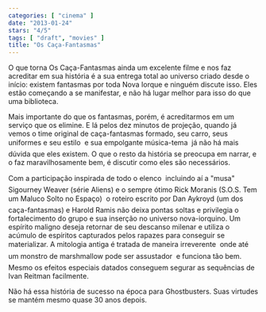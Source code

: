 ```yaml
---
categories: [ "cinema" ]
date: "2013-01-24"
stars: "4/5"
tags: [ "draft", "movies" ]
title: "Os Caça-Fantasmas"
---
```

O que torna Os Caça-Fantasmas ainda um excelente filme e nos faz
acreditar em sua história é a sua entrega total ao universo criado
desde o início: existem fantasmas por toda Nova Iorque e ninguém
discute isso. Eles estão começando a se manifestar, e não há lugar
melhor para isso do que uma biblioteca.

Mais importante do que os fantasmas, porém, é acreditarmos em um
serviço que os elimine. E lá pelos dez minutos de projeção, quando
já vemos o time original de caça-fantasmas formado, seu carro, seus
uniformes e seu estilo  e sua empolgante música-tema  já não há
mais dúvida que eles existem. O que o resto da história se preocupa
em narrar, e o faz maravilhosamente bem, é discutir como eles são
necessários.

Com a participação inspirada de todo o elenco  incluindo aí a
"musa" Sigourney Weaver (série Aliens) e o sempre ótimo Rick Moranis
(S.O.S. Tem um Maluco Solto no Espaço)  o roteiro escrito por Dan
Aykroyd (um dos caça-fantasmas) e Harold Ramis não deixa pontas soltas
e privilegia o fortalecimento do grupo e sua inserção no universo
nova-iorquino. Um espírito maligno deseja retornar de seu descanso
milenar e utiliza o acúmulo de espíritos capturados pelos rapazes
para conseguir se materializar. A mitologia antiga é tratada de maneira
irreverente  onde até um monstro de marshmallow pode ser assustador
 e funciona tão bem. Mesmo os efeitos especiais datados conseguem
segurar as sequências de Ivan Reitman facilmente.

Não há essa história de sucesso na época para Ghostbusters. Suas
virtudes se mantém mesmo quase 30 anos depois.


